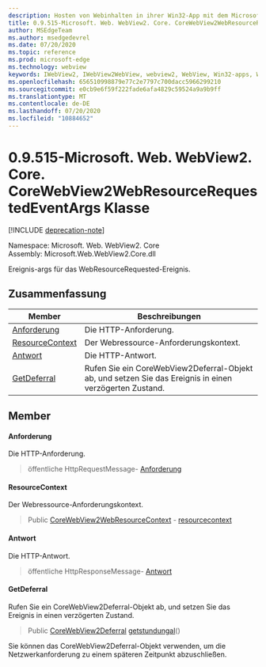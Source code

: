 ```yaml
---
description: Hosten von Webinhalten in ihrer Win32-App mit dem Microsoft Edge WebView2-Steuerelement
title: 0.9.515-Microsoft. Web. WebView2. Core. CoreWebView2WebResourceRequestedEventArgs
author: MSEdgeTeam
ms.author: msedgedevrel
ms.date: 07/20/2020
ms.topic: reference
ms.prod: microsoft-edge
ms.technology: webview
keywords: IWebView2, IWebView2WebView, webview2, WebView, Win32-apps, Win32, Edge, ICoreWebView2, ICoreWebView2Controller, Browser-Steuerelement, Edge-HTML
ms.openlocfilehash: 656510998879e77c2e7797c700dacc5966299210
ms.sourcegitcommit: e0cb9e6f59f222fade6afa4829c59524a9a9b9ff
ms.translationtype: MT
ms.contentlocale: de-DE
ms.lasthandoff: 07/20/2020
ms.locfileid: "10884652"
---
```

# 0.9.515-Microsoft. Web. WebView2. Core. CoreWebView2WebResourceRequestedEventArgs Klasse 

[!INCLUDE [deprecation-note](../../includes/deprecation-note.md)]

Namespace: Microsoft. Web. WebView2. Core \
Assembly: Microsoft.Web.WebView2.Core.dll

Ereignis-args für das WebResourceRequested-Ereignis.

## Zusammenfassung

 Member                        | Beschreibungen
--------------------------------|---------------------------------------------
[Anforderung](#request) | Die HTTP-Anforderung.
[ResourceContext](#resourcecontext) | Der Webressource-Anforderungskontext.
[Antwort](#response) | Die HTTP-Antwort.
[GetDeferral](#getdeferral) | Rufen Sie ein CoreWebView2Deferral-Objekt ab, und setzen Sie das Ereignis in einen verzögerten Zustand.

## Member

#### Anforderung 

Die HTTP-Anforderung.

> öffentliche HttpRequestMessage- [Anforderung](#request)

#### ResourceContext 

Der Webressource-Anforderungskontext.

> Public [CoreWebView2WebResourceContext](./namespace-microsoft-web-webview2-core.md) - [resourcecontext](#resourcecontext)

#### Antwort 

Die HTTP-Antwort.

> öffentliche HttpResponseMessage- [Antwort](#response)

#### GetDeferral 

Rufen Sie ein CoreWebView2Deferral-Objekt ab, und setzen Sie das Ereignis in einen verzögerten Zustand.

> Public [CoreWebView2Deferral](microsoft-web-webview2-core-corewebview2deferral.md) [getstundungal](#getdeferral)()

Sie können das CoreWebView2Deferral-Objekt verwenden, um die Netzwerkanforderung zu einem späteren Zeitpunkt abzuschließen.

